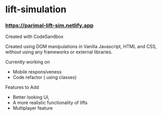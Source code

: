 # lift-simulation 
### https://parimal-lift-sim.netlify.app
Created with CodeSandbox

Created using DOM manipulations in Vanilla Javascript, HTML and CSS, without using any frameworks or external libraries.

Currently working on
- Mobile responsiveness
- Code refactor ( using classes) 

Features to Add
- Better looking UI, 
- A more realistic functionality of lifts
- Multiplayer feature
